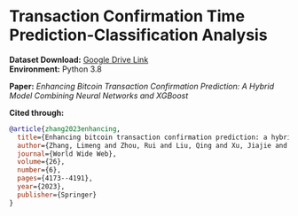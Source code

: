 
# Transaction Confirmation Time Prediction-Classification Analysis

**Dataset Download:** [Google Drive Link](https://drive.google.com/drive/folders/1kZaBqcitj-s-ikLfcHXh8vnvaGuZOX00?usp=sharing)  
**Environment:** Python 3.8

**Paper:** *Enhancing Bitcoin Transaction Confirmation Prediction: A Hybrid Model Combining Neural Networks and XGBoost*

**Cited through:**

```bibtex
@article{zhang2023enhancing,
  title={Enhancing bitcoin transaction confirmation prediction: a hybrid model combining neural networks and XGBoost},
  author={Zhang, Limeng and Zhou, Rui and Liu, Qing and Xu, Jiajie and Liu, Chengfei and Babar, Muhammad Ali},
  journal={World Wide Web},
  volume={26},
  number={6},
  pages={4173--4191},
  year={2023},
  publisher={Springer}
}

